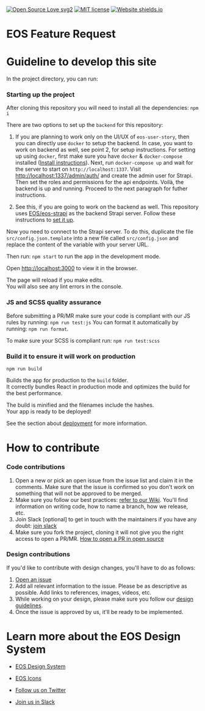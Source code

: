 [![Open Source Love svg2](https://badges.frapsoft.com/os/v2/open-source.svg?v=103)](https://github.com/ellerbrock/open-source-badges/)
[![MIT license](http://img.shields.io/badge/license-MIT-brightgreen.svg)](https://choosealicense.com/licenses/mit/)
[![Website shields.io](https://img.shields.io/website-up-down-green-red/http/shields.io.svg)](https://suse-uiux.gitlab.io/eos-feature-request/)

# EOS Feature Request

# Guideline to develop this site

In the project directory, you can run:

### Starting up the project

After cloning this repository you will need to install all the dependencies: `npm i`

There are two options to set up the `backend` for this repository:

1. If you are planning to work only on the UI/UX of `eos-user-story`, then you can directly use `docker` to setup the backend. In case, you want to work on backend as well, see point 2, for setup instructions. For setting up using `docker`, first make sure you have `docker` & `docker-compose` installed ([Install instructions](https://docs.docker.com/engine/install/)). Next, run `docker-compose up` and wait for the server to start on `http://localhost:1337`. Visit [http://localhost:1337/admin/auth/](http://localhost:1337/admin/auth/) and create the admin user for Strapi. Then set the roles and permissions for the api endpoints. Voilà, the backend is up and running. Proceed to the next paragraph for futher instructions.

2. See this, if you are going to work on the backend as well. This repository uses [EOS/eos-strapi](https://gitlab.com/SUSE-UIUX/eos-strapi) as the backend Strapi server. Follow these instructions to [set it up](https://gitlab.com/SUSE-UIUX/eos-strapi#how-to-install-it).

Now you need to connect to the Strapi server. To do this, duplicate the file `src/config.json.template` into a new file called `src/config.json` and replace the content of the variable with your server URL.

Then run: `npm start` to run the app in the development mode.

Open [http://localhost:3000](http://localhost:3000) to view it in the browser.

The page will reload if you make edits.<br />
You will also see any lint errors in the console.

### JS and SCSS quality assurance

Before submitting a PR/MR make sure your code is compliant with our JS rules by running: `npm run test:js`
You can format it automatically by running: `npm run format`.

To make sure your SCSS is compliant run: `npm run test:scss`

### Build it to ensure it will work on production

`npm run build`

Builds the app for production to the `build` folder.<br />
It correctly bundles React in production mode and optimizes the build for the best performance.

The build is minified and the filenames include the hashes.<br />
Your app is ready to be deployed!

See the section about [deployment](https://facebook.github.io/create-react-app/docs/deployment) for more information.

# How to contribute

### Code contributions

1. Open a new or pick an open issue from the issue list and claim it in the comments. Make sure that the issue is confirmed so you don't work on something that will not be approved to be merged.
2. Make sure you follow our best practices: [refer to our Wiki](https://gitlab.com/SUSE-UIUX/eos/-/wikis/home). You'll find information on writing code, how to name a branch, how we release, etc.
3. Join Slack [optional] to get in touch with the maintainers if you have any doubt: [join slack](http://slack.eosdesignsystem.com/)
4. Make sure you fork the project, cloning it will not give you the right access to open a PR/MR. [How to open a PR in open source](https://gitlab.com/SUSE-UIUX/eos/-/wikis/Basic-git-instructions-for-beginners)

### Design contributions

If you'd like to contribute with design changes, you'll have to do as follows:

1. [Open an issue](https://gitlab.com/SUSE-UIUX/eos-feature-request/-/issues/new)
2. Add all relevant information to the issue. Please be as descriptive as possible. Add links to references, images, videos, etc.
3. While working on your design, please make sure you follow our [design guidelines](https://gitlab.com/SUSE-UIUX/eos/wikis/Design-process-and-feedback-gathering).
4. Once the issue is approved by us, it'll be ready to be implemented.

# Learn more about the EOS Design System

- [EOS Design System](https://www.eosdesignsystem.com/)

- [EOS Icons](icons.eosdesignsystem.com/)

- [Follow us on Twitter](https://twitter.com/eosdesignsystem)

- [Join us in Slack](https://eos-community.slack.com/)
